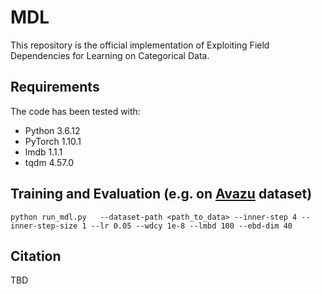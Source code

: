 # MDL

This repository is the official implementation of Exploiting Field Dependencies for Learning on Categorical Data.

## Requirements
The code has been tested with:
- Python 3.6.12
- PyTorch 1.10.1
- lmdb 1.1.1
- tqdm 4.57.0


## Training and Evaluation (e.g. on [Avazu](https://www.kaggle.com/c/avazu-ctr-prediction) dataset)
```run
python run_mdl.py   --dataset-path <path_to_data> --inner-step 4 --inner-step-size 1 --lr 0.05 --wdcy 1e-8 --lmbd 100 --ebd-dim 40 
```
## Citation
TBD

